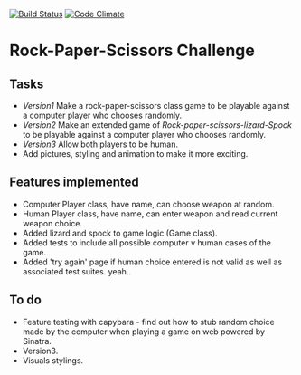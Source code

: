 [![Build Status](https://travis-ci.org/chn-challenger/rps-challenge.png)](https://travis-ci.org/chn-challenger/rps-challenge)
[![Code Climate](https://codeclimate.com/github/chn-challenger/rps-challenge/badges/gpa.svg)](https://codeclimate.com/github/chn-challenger/rps-challenge)
# Rock-Paper-Scissors Challenge

Tasks
-------
* *Version1* Make a rock-paper-scissors class game to be playable against a computer player who chooses randomly.
* *Version2* Make an extended game of _Rock-paper-scissors-lizard-Spock_ to be playable against a computer player who chooses randomly.
* *Version3* Allow both players to be human.
* Add pictures, styling and animation to make it more exciting.

Features implemented
----
* Computer Player class, have name, can choose weapon at random.
* Human Player class, have name, can enter weapon and read current weapon choice.
* Added lizard and spock to game logic (Game class).
* Added tests to include all possible computer v human cases of the game.
* Added 'try again' page if human choice entered is not valid as well as associated test suites. yeah..

To do
----
* Feature testing with capybara - find out how to stub random choice made by the computer when playing a game on web powered by Sinatra.
* Version3.
* Visuals stylings.
